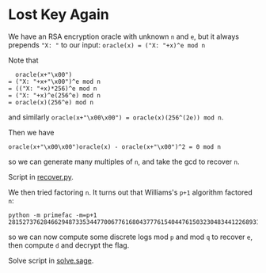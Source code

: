 # Lost Key Again

We have an RSA encryption oracle with unknown `n` and `e`, but it always
prepends `"X: "` to our input: `oracle(x) = ("X: "+x)^e mod n`

Note that
```
  oracle(x+"\x00")
= ("X: "+x+"\x00")^e mod n
= (("X: "+x)*256)^e mod n
= ("X: "+x)^e(256^e) mod n
= oracle(x)(256^e) mod n
```
and similarly `oracle(x+"\x00\x00") = oracle(x)(256^(2e)) mod n`.

Then we have
```
oracle(x+"\x00\x00")oracle(x) - oracle(x+"\x00")^2 = 0 mod n
```
so we can generate many multiples of `n`, and take the gcd to recover `n`.

Script in [recover.py](recover.py).

We then tried factoring `n`. It turns out that Williams's `p+1` algorithm
factored `n`:
```
python -m primefac -m=p+1 28152737628466294873353447700677616804377761540447615032304834412268931104665382061141878570495440888771518997616518312198719994551237036466480942443879131169765243306374805214525362072592889691405243268672638788064054189918713974963485194898322382615752287071631796323864338560758158133372985410715951157
```
so we can now compute some discrete logs mod `p` and mod `q` to
recover `e`, then compute `d` and decrypt the flag.

Solve script in [solve.sage](solve.sage).
